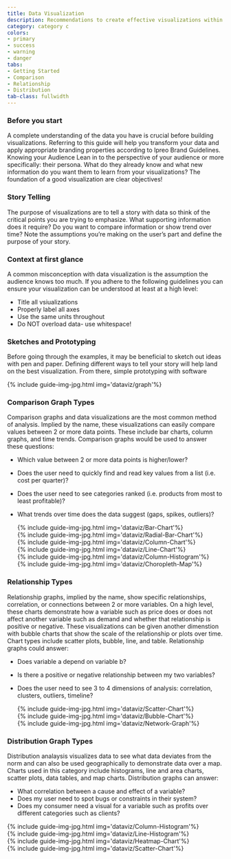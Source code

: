 ```yaml
---
title: Data Visualization
description: Recommendations to create effective visualizations within Ipreo products
category: category c
colors:
- primary
- success
- warning
- danger
tabs: 
- Getting Started
- Comparison 
- Relationship
- Distribution
tab-class: fullwidth
---
```


<div id="getting-started" class="docs-tabs-content" markdown="1">

### Before you start
A complete understanding of the data you have is crucial before building visualizations. Referring to this guide will help you transform your data and apply appropriate branding properties according to Ipreo Brand Guidelines.
Knowing your Audience
Lean in to the perspective of your audience or more specifically: their persona. What do they already know and what new information do you want them to learn from your visualizations? The foundation of a good visualization are clear objectives!
### Story Telling 
The purpose of visualizations are to tell a story with data so think of the critical points you are trying to emphasize. What supporting information does it require? Do you want to compare information or show trend over time? Note the assumptions you’re making on the user’s part and define the purpose of your story.
### Context at first glance
A common misconception with data visualization is the assumption the audience knows too much. If you adhere to the following guidelines you can ensure your visualization can be understood at least at a high level:
- Title all vsiualizations
- Properly label all axes
- Use the same units throughout
- Do NOT overload data- use whitespace!

### Sketches and Prototyping
Before going through the examples, it may be beneficial to sketch out ideas with pen and paper. Defining different ways to tell your story will help land on the best visualization. From there, simple prototyping with software


{% include guide-img-jpg.html img='dataviz/graph'%}

</div>

<div id="comparison" class="docs-tabs-content" markdown="1">

### Comparison Graph Types
Comparison graphs and data visualizations are the most common method of analysis. Implied by the name, these visualizations can easily compare values between 2 or more data points. These include bar charts, column graphs, and time trends. 
Comparison graphs would be used to answer these questions:
- Which value between 2 or more data points is higher/lower?
- Does the user need to quickly find and read key values from a list (i.e. cost per quarter)?
- Does the user need to see categories ranked (i.e. products from most to least profitable)?
- What trends over time does the data suggest (gaps, spikes, outliers)?

  <div class="c-row">
    <div class="c-col-12 c-col-lg-2">
      {% include guide-img-jpg.html img='dataviz/Bar-Chart'%}
    </div>

    <div class="c-col-12 c-col-lg-2">
      {% include guide-img-jpg.html img='dataviz/Radial-Bar-Chart'%}
    </div>

    <div class="c-col-12 c-col-lg-2">
      {% include guide-img-jpg.html img='dataviz/Column-Chart'%}
    </div>

    <div class="c-col-12 c-col-lg-2">
      {% include guide-img-jpg.html img='dataviz/Line-Chart'%}
    </div>

    <div class="c-col-12 c-col-lg-2">
      {% include guide-img-jpg.html img='dataviz/Column-Histogram'%}
    </div>

    <div class="c-col-12 c-col-lg-2">
      {% include guide-img-jpg.html img='dataviz/Choropleth-Map'%}
    </div>
  </div>
</div>


<div id="relationship" class="docs-tabs-content" markdown="1">

### Relationship Types
Relationship graphs, implied by the name, show specific relationships, correlation, or connections between 2 or more variables. On a high level, these charts demonstrate how a variable such as price does or does not affect another variable such as demand and whether that relationship is positive or negative. These visualizations can be given another dimenstion with bubble charts that show the scale of the relationship or plots over time. Chart types include scatter plots, bubble, line, and table. 
Relationship graphs could answer:
- Does variable a depend on variable b?
- Is there a positive or negative relationship between my two variables?
- Does the user need to see 3 to 4 dimensions of analysis: correlation, clusters, outliers, timeline?

  <div class="c-row">
    <div class="c-col-12 c-col-lg-4">
      {% include guide-img-jpg.html img='dataviz/Scatter-Chart'%} 
    </div>
    <div class="c-col-12 c-col-lg-4">
      {% include guide-img-jpg.html img='dataviz/Bubble-Chart'%}
    </div>
    <div class="c-col-12 c-col-lg-4">
      {% include guide-img-jpg.html img='dataviz/Network-Graph'%}
    </div>
  </div>

</div>


<div id="distribution" class="docs-tabs-content" markdown="1">

### Distribution Graph Types
 Distribution analaysis visualizes data to see what data deviates from the norm and can also be used geographically to demonstrate data over a map. Charts used in this category include histograms, line and area charts, scatter plots, data tables, and map charts.
 Distribution graphs can answer:
 - What correlation between a cause and effect of a variable?
 - Does my user need to spot bugs or constraints in their system?
 - Does my consumer need a visual for a variable such as profits over different categories such as clients?

<div class="c-row">
  <div class="c-col-12 c-col-lg-3">
    {% include guide-img-jpg.html img='dataviz/Column-Histogram'%}
  </div>
  <div class="c-col-12 c-col-lg-3">
    {% include guide-img-jpg.html img='dataviz/Line-Histogram'%}
  </div>
  <div class="c-col-12 c-col-lg-3">
    {% include guide-img-jpg.html img='dataviz/Heatmap-Chart'%}
  </div>
  <div class="c-col-12 c-col-lg-3">
    {% include guide-img-jpg.html img='dataviz/Scatter-Chart'%}
  </div>
</div>

</div>


